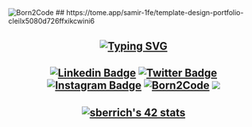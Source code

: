 ## <h2 align="center">
  
  <img src="https://img.shields.io/badge/Born2Code-%23FF6950.svg?style=flat-square&logo=42" alt="Born2Code">
## https://tome.app/samir-1fe/template-design-portfolio-cleilx5080d726ffxikcwini6
  
## <h2 align="center"> [![Typing SVG](https://readme-typing-svg.herokuapp.com?color=F77B78&lines=Nice+to+meet+you%2C+;I'm+Samir+Berrichi%2C;Front-end++developer%2C+;I'm+from+Morocco%2C;living+in+Khouribga+%F0%9F%8C%B1;+I%E2%80%99m+currently+studying+at+1337)](https://git.io/typing-svg)
  
## <h2 align="center"> [![Linkedin Badge](https://img.shields.io/badge/-LinkedIn-0e76a8?style=flat-square&logo=Linkedin&logoColor=white)](https://linkedin.com/in/samirberrichi) [![Twitter Badge](https://img.shields.io/badge/-Twitter-00acee?style=flat-square&logo=Twitter&logoColor=white)](https://twitter.com/samirberrichi) [![Instagram Badge](https://img.shields.io/badge/-Instagram-e4405f?style=flat-square&logo=Instagram&logoColor=white)](https://instagram.com/samirberrichi/) <a href="https://profile.intra.42.fr/users/sberrich" target="_blank"><img src="https://img.shields.io/badge/Born2Code-%23FF6950.svg?style=flat-square&logo=42" alt="Born2Code"></a> ![](https://komarev.com/ghpvc/?username=sberrich) 
  
 ## <h2 align="center"> [![sberrich's 42 stats](https://badge.mediaplus.ma/darkblue/sberrich)](https://github.com/oakoudad/badge42)


